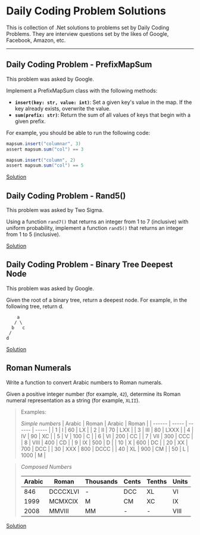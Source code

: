 # Daily Coding Problem Solutions

This is collection of .Net solutions to problems set by Daily Coding Problems. They are interview questions set by the likes of Google, Facebook, Amazon, etc.

---

## Daily Coding Problem - PrefixMapSum
This problem was asked by Google.

Implement a PrefixMapSum class with the following methods:

- **`insert(key: str, value: int)`**: Set a given key's value in the map. If the key already exists, overwrite the value.
- **`sum(prefix: str)`**: Return the sum of all values of keys that begin with a given prefix.

For example, you should be able to run the following code:

```c#
mapsum.insert("columnar", 3)
assert mapsum.sum("col") == 3

mapsum.insert("column", 2)
assert mapsum.sum("col") == 5
```
[Solution](https://github.com/hopwoods/DailyCodingProblems/tree/master/PrefixMapSum)

## Daily Coding Problem - Rand5()
This problem was asked by Two Sigma.

Using a function `rand7()` that returns an integer from 1 to 7 (inclusive) with uniform probability, implement a function `rand5()` that returns an integer from 1 to 5 (inclusive).

[Solution](https://github.com/hopwoods/DailyCodingProblems/tree/master/Rand5)

## Daily Coding Problem - Binary Tree Deepest Node
This problem was asked by Google.

Given the root of a binary tree, return a deepest node. For example, in the following tree, return d.
```
    a
   / \
  b   c
 /
d
```

[Solution](https://github.com/hopwoods/DailyCodingProblems/tree/master/BinaryTree)

## Roman Numerals

Write a function to convert Arabic numbers to Roman numerals.

Given a positive integer number (for example, `42`), determine its Roman numeral representation as a string (for example, `XLII`).

> Examples:
>
>
> *Simple numbers*
>| Arabic | Roman | Arabic | Roman |
>| ------ | ----- | ------ | ----- |
>| 1      | I     | 60     | LX    |
>| 2      | II    | 70     | LXX   |
>| 3      | III   | 80     | LXXX  |
>| 4      | IV    | 90     | XC    |
>| 5      | V     | 100    | C     |
>| 6      | VI    | 200    | CC    |
>| 7      | VII   | 300    | CCC   |
>| 8      | VIII  | 400    | CD    |
>| 9      | IX    | 500    | D     |
>| 10     | X     | 600    | DC    |
>| 20     | XX    | 700    | DCC   |
>| 30     | XXX   | 800    | DCCC  |
>| 40     | XL    | 900    | CM    |
>| 50     | L     | 1000   | M     |
>

>*Composed Numbers*
>
>| Arabic | Roman    | Thousands | Cents | Tenths | Units |
>| ------ | -------- | --------- | ----- | ------ | ----- |
>| 846    | DCCCXLVI | -         | DCC   | XL     | VI    |
>| 1999   | MCMXCIX  | M         | CM    | XC     | IX    |
>| 2008   | MMVIII   | MM        | -     | -      | VIII  |

[Solution](https://github.com/hopwoods/DailyCodingProblems/tree/master/RomanNumeralCalculator)